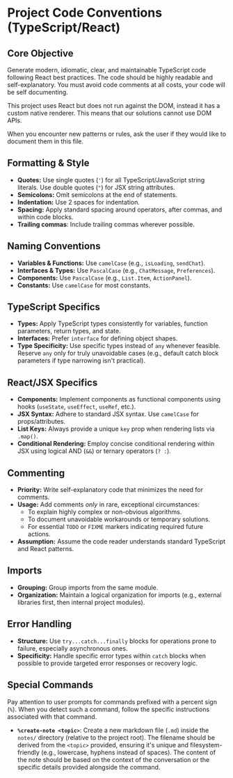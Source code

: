 # Project Code Conventions (TypeScript/React)

## Core Objective

Generate modern, idiomatic, clear, and maintainable TypeScript code following React best practices. The code should be highly readable and self-explanatory.
You must avoid code comments at all costs, your code will be self documenting.

This project uses React but does not run against the DOM, instead it has a custom native renderer. This means that our solutions cannot use DOM APIs.

When you encounter new patterns or rules, ask the user if they would like to document them in this file.

## Formatting & Style

- **Quotes:** Use single quotes (`'`) for all TypeScript/JavaScript string literals. Use double quotes (`"`) for JSX string attributes.
- **Semicolons:** Omit semicolons at the end of statements.
- **Indentation:** Use 2 spaces for indentation.
- **Spacing:** Apply standard spacing around operators, after commas, and within code blocks.
- **Trailing commas**: Include trailing commas wherever possible.

## Naming Conventions

- **Variables & Functions:** Use `camelCase` (e.g., `isLoading`, `sendChat`).
- **Interfaces & Types:** Use `PascalCase` (e.g., `ChatMessage`, `Preferences`).
- **Components:** Use `PascalCase` (e.g., `List.Item`, `ActionPanel`).
- **Constants:** Use `camelCase` for most constants.

## TypeScript Specifics

- **Types:** Apply TypeScript types consistently for variables, function parameters, return types, and state.
- **Interfaces:** Prefer `interface` for defining object shapes.
- **Type Specificity:** Use specific types instead of `any` whenever feasible. Reserve `any` only for truly unavoidable cases (e.g., default catch block parameters if type narrowing isn't practical).

## React/JSX Specifics

- **Components:** Implement components as functional components using hooks (`useState`, `useEffect`, `useRef`, etc.).
- **JSX Syntax:** Adhere to standard JSX syntax. Use `camelCase` for props/attributes.
- **List Keys:** Always provide a unique `key` prop when rendering lists via `.map()`.
- **Conditional Rendering:** Employ concise conditional rendering within JSX using logical AND (`&&`) or ternary operators (`? :`).

## Commenting

- **Priority:** Write self-explanatory code that minimizes the need for comments.
- **Usage:** Add comments _only_ in rare, exceptional circumstances:
  - To explain highly complex or non-obvious algorithms.
  - To document unavoidable workarounds or temporary solutions.
  - For essential `TODO` or `FIXME` markers indicating required future actions.
- **Assumption:** Assume the code reader understands standard TypeScript and React patterns.

## Imports

- **Grouping:** Group imports from the same module.
- **Organization:** Maintain a logical organization for imports (e.g., external libraries first, then internal project modules).

## Error Handling

- **Structure:** Use `try...catch...finally` blocks for operations prone to failure, especially asynchronous ones.
- **Specificity:** Handle specific error types within `catch` blocks when possible to provide targeted error responses or recovery logic.

## Special Commands

Pay attention to user prompts for commands prefixed with a percent sign (`%`). When you detect such a command, follow the specific instructions associated with that command.

- **`%create-note <topic>`**: Create a new markdown file (`.md`) inside the `notes/` directory (relative to the project root). The filename should be derived from the `<topic>` provided, ensuring it's unique and filesystem-friendly (e.g., lowercase, hyphens instead of spaces). The content of the note should be based on the context of the conversation or the specific details provided alongside the command.
